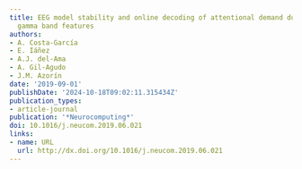 ```yaml
---
title: EEG model stability and online decoding of attentional demand during gait using
  gamma band features
authors:
- A. Costa-García
- E. Iáñez
- A.J. del-Ama
- A. Gil-Agudo
- J.M. Azorín
date: '2019-09-01'
publishDate: '2024-10-18T09:02:11.315434Z'
publication_types:
- article-journal
publication: '*Neurocomputing*'
doi: 10.1016/j.neucom.2019.06.021
links:
- name: URL
  url: http://dx.doi.org/10.1016/j.neucom.2019.06.021
---
```

